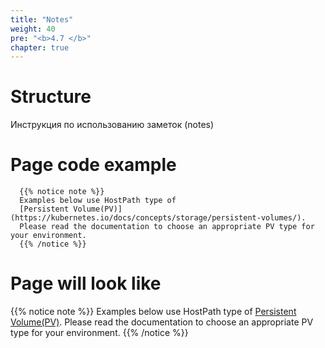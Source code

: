 ```yaml
---
title: "Notes"
weight: 40
pre: "<b>4.7 </b>"
chapter: true
---
```






#   Structure

Инструкция по использованию заметок (notes)



#   Page code example

```shell
  {{% notice note %}}
  Examples below use HostPath type of
  [Persistent Volume(PV)](https://kubernetes.io/docs/concepts/storage/persistent-volumes/).
  Please read the documentation to choose an appropriate PV type for your environment.
  {{% /notice %}}
```

#   Page will look like

{{% notice note %}}
Examples below use HostPath type of
[Persistent Volume(PV)](https://kubernetes.io/docs/concepts/storage/persistent-volumes/).
Please read the documentation to choose an appropriate PV type for your environment.
{{% /notice %}}



